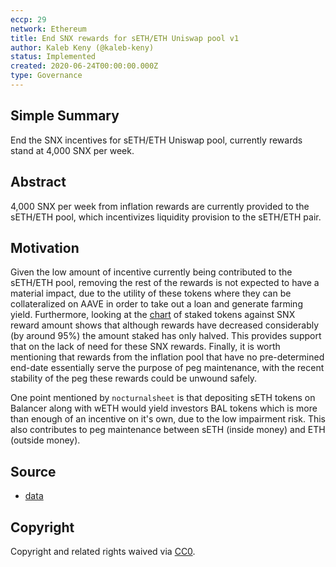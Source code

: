```yaml
---
eccp: 29
network: Ethereum
title: End SNX rewards for sETH/ETH Uniswap pool v1
author: Kaleb Keny (@kaleb-keny)
status: Implemented
created: 2020-06-24T00:00:00.000Z
type: Governance
---
```


## Simple Summary

<!--"If you can't explain it simply, you don't understand it well enough." Provide a simplified and layman-accessible explanation of the ECCP.-->

End the SNX incentives for sETH/ETH Uniswap pool, currently rewards stand at 4,000 SNX per week.

## Abstract

<!--A short (~200 word) description of the variable change proposed.-->

4,000 SNX per week from inflation rewards are currently provided to the sETH/ETH pool, which incentivizes liquidity provision to the sETH/ETH pair.

## Motivation

<!--The motivation is critical for ECCPs that want to update variables within Elysian. It should clearly explain why the existing variable is not incentive aligned. ECCP submissions without sufficient motivation may be rejected outright.-->

Given the low amount of incentive currently being contributed to the sETH/ETH pool, removing the rest of the rewards is not expected to have a material impact, due to the utility of these tokens where they can be collateralized on AAVE in order to take out a loan and generate farming yield.
Furthermore, looking at the [chart](asset/uniswap_seth_end/chart.PNG) of staked tokens against SNX reward amount shows that although rewards have decreased considerably (by around 95%) the amount staked has only halved. This provides support that on the lack of need for these SNX rewards.
Finally, it is worth mentioning that rewards from the inflation pool that have no pre-determined end-date essentially serve the purpose of peg maintenance, with the recent stability of the peg these rewards could be unwound safely.

One point mentioned by `nocturnalsheet` is that depositing sETH tokens on Balancer along with wETH would yield investors BAL tokens which is more than enough of an incentive on it's own, due to the low impairment risk.
This also contributes to peg maintenance between sETH (inside money) and ETH (outside money).

## Source

- [data](asset/uniswap_seth_end/data.xlsx)

## Copyright

Copyright and related rights waived via [CC0](https://creativecommons.org/publicdomain/zero/1.0/).
